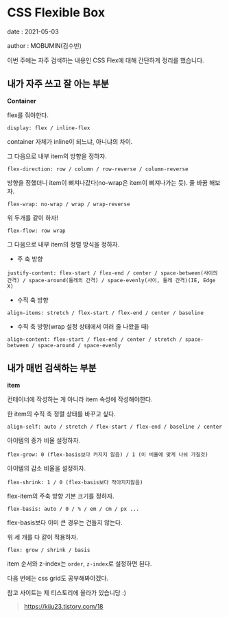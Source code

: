 # CSS Flexible Box

date : 2021-05-03

author : MOBUMIN(김수빈)

이번 주에는 자주 검색하는 내용인 CSS Flex에 대해 간단하게 정리를 했습니다.

## 내가 자주 쓰고 잘 아는 부분

**Container**

flex를 줘야한다.

`display: flex / inline-flex`

container 자체가 inline이 되느냐, 아니냐의 차이.

그 다음으로 내부 item의 방향을 정하자.

`flex-direction: row / column / row-reverse / column-reverse`

방향을 정했더니 item이 삐져나갔다(no-wrap은 item이 삐져나가는 듯). 줄 바꿈 해보자.

`flex-wrap: no-wrap / wrap / wrap-reverse`

위 두개를 같이 하자!

`flex-flow: row wrap`

그 다음으로 내부 item의 정렬 방식을 정하자.

- 주 축 방향

`justify-content: flex-start / flex-end / center / space-between(사이의 간격) / space-around(둘레의 간격) / space-evenly(사이, 둘레 간격)(IE, Edge X)`

- 수직 축 방향

`align-items: stretch / flex-start / flex-end / center / baseline`

- 수직 축 방향(wrap 설정 상태에서 여러 줄 나왔을 때)

`align-content: flex-start / flex-end / center / stretch / space-between / space-around / space-evenly`

## 내가 매번 검색하는 부분

**item**

컨테이너에 작성하는 게 아니라 item 속성에 작성해야한다.

한 item의 수직 축 정렬 상태를 바꾸고 싶다.

`align-self: auto / stretch / flex-start / flex-end / baseline / center`

아이템의 증가 비율 설정하자.

`flex-grow: 0 (flex-basis보다 커지지 않음) / 1 (이 비율에 맞게 나눠 가질것)`

아이템의 감소 비율을 설정하자.

`flex-shrink: 1 / 0 (flex-basis보다 작아지지않음)`

flex-item의 주축 방향 기본 크기를 정하자.

`flex-basis: auto / 0 / % / em / cm / px ...`

flex-basis보다 이미 큰 경우는 건들지 않는다.

위 세 개를 다 같이 적용하자.

`flex: grow / shrink / basis`

item 순서와 z-index는 `order`, `z-index`로 설정하면 된다.

다음 번에는 css grid도 공부해봐야겠다.

참고 사이트는 제 티스토리에 올라가 있습니당 :)

> <https://kiju23.tistory.com/18>
